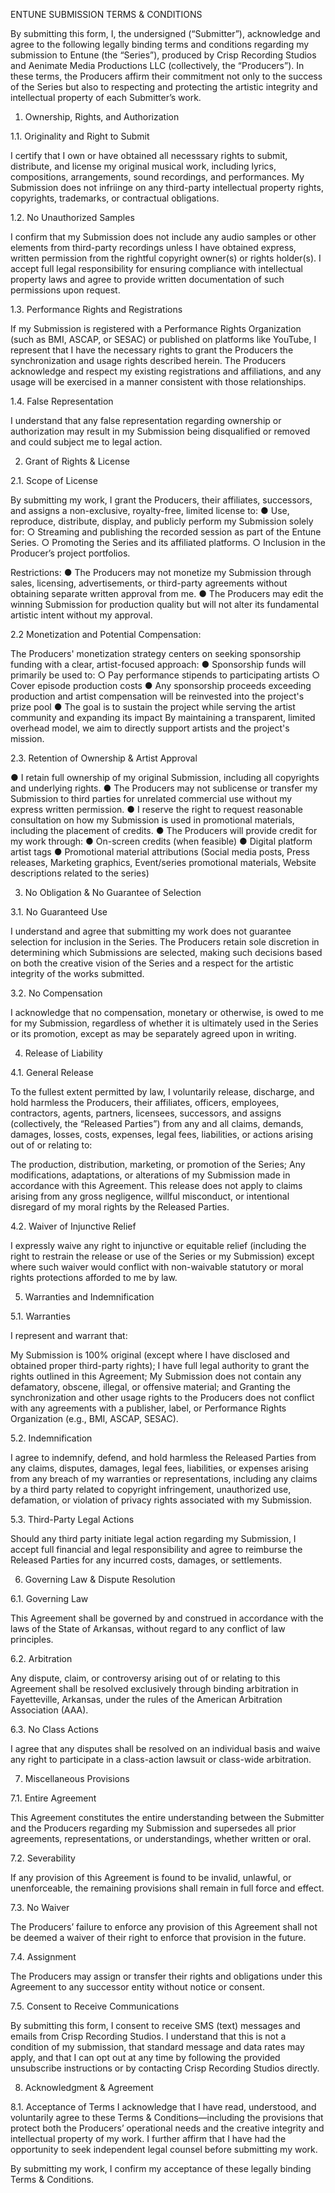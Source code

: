 ENTUNE SUBMISSION TERMS & CONDITIONS

By submitting this form, I, the undersigned (“Submitter”), acknowledge and agree to the following legally binding terms and conditions regarding my submission to Entune (the “Series”), produced by Crisp Recording Studios and Aenimate Media Productions LLC (collectively, the “Producers”). In these terms, the Producers affirm their commitment not only to the success of the Series but also to respecting and protecting the artistic integrity and intellectual property of each Submitter’s work.

1. Ownership, Rights, and Authorization
   
1.1. Originality and Right to Submit

I certify that I own or have obtained all necesssary rights to submit, distribute, and license my original musical work, including lyrics, compositions, arrangements, sound recordings, and performances. My Submission does not infriinge on any third-party intellectual property rights, copyrights, trademarks, or contractual obligations. 

1.2. No Unauthorized Samples

I confirm that my Submission does not include any audio samples or other elements from third-party recordings unless I have obtained express, written permission from the rightful copyright owner(s) or rights holder(s). I accept full legal responsibility for ensuring compliance with intellectual property laws and agree to provide written documentation of such permissions upon request.

1.3. Performance Rights and Registrations

If my Submission is registered with a Performance Rights Organization (such as BMI, ASCAP, or SESAC) or published on platforms like YouTube, I represent that I have the necessary rights to grant the Producers the synchronization and usage rights described herein. The Producers acknowledge and respect my existing registrations and affiliations, and any usage will be exercised in a manner consistent with those relationships.

1.4. False Representation

I understand that any false representation regarding ownership or authorization may result in my Submission being disqualified or removed and could subject me to legal action.

2. Grant of Rights & License
   
2.1. Scope of License

By submitting my work, I grant the Producers, their affiliates, successors, and assigns a non-exclusive, royalty-free, limited
license to:
● Use, reproduce, distribute, display, and publicly perform my Submission solely for:
○ Streaming and publishing the recorded session as part of the Entune Series.
○ Promoting the Series and its affiliated platforms.
○ Inclusion in the Producer’s project portfolios.

Restrictions:
● The Producers may not monetize my Submission through sales, licensing, advertisements, or third-party agreements
without obtaining separate written approval from me.
● The Producers may edit the winning Submission for production quality but will not alter its fundamental artistic intent
without my approval.

2.2 Monetization and Potential Compensation:

The Producers' monetization strategy centers on seeking sponsorship funding
with a clear, artist-focused approach:
● Sponsorship funds will primarily be used to:
○ Pay performance stipends to participating artists
○ Cover episode production costs
● Any sponsorship proceeds exceeding production and artist compensation will be reinvested into the project's prize pool
● The goal is to sustain the project while serving the artist community and expanding its impact
By maintaining a transparent, limited overhead model, we aim to directly support artists and the project's mission.

2.3. Retention of Ownership & Artist Approval

● I retain full ownership of my original Submission, including all copyrights and underlying rights.
● The Producers may not sublicense or transfer my Submission to third parties for unrelated commercial use without
my express written permission.
● I reserve the right to request reasonable consultation on how my Submission is used in promotional materials,
including the placement of credits.
● The Producers will provide credit for my work through:
● On-screen credits (when feasible)
● Digital platform artist tags
● Promotional material attributions (Social media posts, Press releases, Marketing graphics, Event/series
promotional materials, Website descriptions related to the series)

3. No Obligation & No Guarantee of Selection

3.1. No Guaranteed Use

I understand and agree that submitting my work does not guarantee selection for inclusion in the Series. The Producers retain sole discretion in determining which Submissions are selected, making such decisions based on both the creative vision of the Series and a respect for the artistic integrity of the works submitted.

3.2. No Compensation

I acknowledge that no compensation, monetary or otherwise, is owed to me for my Submission, regardless of whether it is ultimately used in the Series or its promotion, except as may be separately agreed upon in writing.

4. Release of Liability

4.1. General Release

To the fullest extent permitted by law, I voluntarily release, discharge, and hold harmless the Producers, their affiliates, officers, employees, contractors, agents, partners, licensees, successors, and assigns (collectively, the “Released Parties”) from any and all claims, demands, damages, losses, costs, expenses, legal fees, liabilities, or actions arising out of or relating to:

The production, distribution, marketing, or promotion of the Series;
Any modifications, adaptations, or alterations of my Submission made in accordance with this Agreement.
This release does not apply to claims arising from any gross negligence, willful misconduct, or intentional disregard of my moral rights by the Released Parties.

4.2. Waiver of Injunctive Relief

I expressly waive any right to injunctive or equitable relief (including the right to restrain the release or use of the Series or my Submission) except where such waiver would conflict with non-waivable statutory or moral rights protections afforded to me by law.

5. Warranties and Indemnification

5.1. Warranties

I represent and warrant that:

My Submission is 100% original (except where I have disclosed and obtained proper third-party rights);
I have full legal authority to grant the rights outlined in this Agreement;
My Submission does not contain any defamatory, obscene, illegal, or offensive material; and
Granting the synchronization and other usage rights to the Producers does not conflict with any agreements with a publisher, label, or Performance Rights Organization (e.g., BMI, ASCAP, SESAC).

5.2. Indemnification

I agree to indemnify, defend, and hold harmless the Released Parties from any claims, disputes, damages, legal fees, liabilities, or expenses arising from any breach of my warranties or representations, including any claims by a third party related to copyright infringement, unauthorized use, defamation, or violation of privacy rights associated with my Submission.

5.3. Third-Party Legal Actions

Should any third party initiate legal action regarding my Submission, I accept full financial and legal responsibility and agree to reimburse the Released Parties for any incurred costs, damages, or settlements.

6. Governing Law & Dispute Resolution
   
6.1. Governing Law

This Agreement shall be governed by and construed in accordance with the laws of the State of Arkansas, without regard to any conflict of law principles.

6.2. Arbitration

Any dispute, claim, or controversy arising out of or relating to this Agreement shall be resolved exclusively through binding arbitration in Fayetteville, Arkansas, under the rules of the American Arbitration Association (AAA).

6.3. No Class Actions

I agree that any disputes shall be resolved on an individual basis and waive any right to participate in a class-action lawsuit or class-wide arbitration.

7. Miscellaneous Provisions
   
7.1. Entire Agreement

This Agreement constitutes the entire understanding between the Submitter and the Producers regarding my Submission and supersedes all prior agreements, representations, or understandings, whether written or oral.

7.2. Severability

If any provision of this Agreement is found to be invalid, unlawful, or unenforceable, the remaining provisions shall remain in full force and effect.

7.3. No Waiver

The Producers’ failure to enforce any provision of this Agreement shall not be deemed a waiver of their right to enforce that provision in the future.

7.4. Assignment

The Producers may assign or transfer their rights and obligations under this Agreement to any successor entity without notice or consent.

7.5. Consent to Receive Communications

By submitting this form, I consent to receive SMS (text) messages and emails from Crisp Recording Studios. I understand that this is not a condition of my submission, that standard message and data rates may apply, and that I can opt out at any time by following the provided unsubscribe instructions or by contacting Crisp Recording Studios directly.

8. Acknowledgment & Agreement

8.1. Acceptance of Terms
I acknowledge that I have read, understood, and voluntarily agree to these Terms & Conditions—including the provisions that protect both the Producers’ operational needs and the creative integrity and intellectual property of my work. I further affirm that I have had the opportunity to seek independent legal counsel before submitting my work.

By submitting my work, I confirm my acceptance of these legally binding Terms & Conditions.
